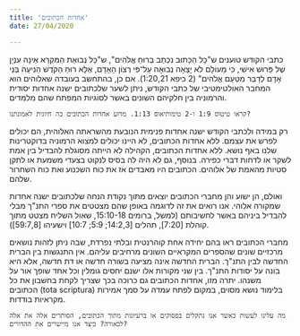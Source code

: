 ```yaml
---
title: 'אחדות הכתובים'
date: 27/04/2020

---
```


כתבי הקודש טוענים ש"כָּל הַכָּתוּב נִכְתַּב בְּרוּחַ אֱלֹהִים", ש"כָּל נְבוּאַת הַמִּקְרָא אֵינָהּ עִנְיָן שֶׁל פֵּרוּשׁ אִישִׁי, כִּי מֵעוֹלָם לֹא יָצְאָה נְבוּאָה עַל־פִּי רְצוֹן הָאָדָם, אֶלָּא רוּחַ הַקֹּדֶשׁ הֵנִיעָה בְּנֵי אָדָם לְדַבֵּר מִטַּעַם אֱלֹהִים" (2 כיפא 1:20,21). אם כן, בהתחשב בעובדה שאלוהים הוא המחבר האולטימטיבי של כתבי הקודש, ניתן לשער שלכתובים ישנה אחדות יסודית והרמוניה בין חלקיהם השונים באשר לסוגיות המפתח שהם מלמדים.

`קראו טיטוס 1:9 ו-2 טימותיאוס 1:13. מדוע אחדות הכתובים כה חיונית לאמונתנו?`

רק במידה ולכתבי הקודש ישנה אחדות פנימית הנובעת מהשראתה האלוהית, הם יכולים לפרש את עצמם. ללא אחדות הכתובים, לא היינו יכולים למצוא הרמוניה בדוקטרינות שלנו באף נושא. ללא אחדות הכתובים, הקהילה לא הייתה מסוגלת להבדיל בין אמת לשקר או לדחות דברי כפירה. בנוסף, גם לא היה לה בסיס לנקוט בצעדי משמעת או לתקן סטיות מהאמת של אלוהים. הכתובים היו מאבדים אז את כוח השכנוע ואת כוח השחרור שלהם.

ואולם, הן ישוע והן מחברי הכתובים יוצאים מתוך נקודת הנחה שלכתובים ישנה אחדות שמקורה אלוהי. אנו רואים את זה לדוגמה באופן שהם מצטטים את ספרי התנ"ך מבלי להבדיל ביניהם באשר לחשיבותם (למשל, ברומים 15:10-18, שאול השליח מצטט מתוך קוהלת [7:20], תהלים [14:2,3; 5:9; 10:7] וישעיהו [59:7,8]).

מחברי הכתובים ראו בהם יחידה אחת קוהרנטית ובלתי נפרדת, שבה ניתן לזהות נושאים מרכזיים שונים שהספרים המקראיים השונים מרחיבים עליהם. אין התנגשות בין הברית החדשה לבין התנ"ך. הברית החדשה אינה מציעה בשורה חדשה או דת חדשה, אלא היא בונה על יסודות התנ"ך. בין שני מקורות אלו ישנם יחסים גומלין וכל אחד שופך אור על משנהו. יתרה מזו, אחדות הכתובים גם כרוכה בכך שצריך לקחת בחשבון את כל הכתובים (tota scriptura) בלימוד נושא מסוים, במקום לפתח עמדה על סמך אמירות מקראיות בודדות.

`מה עלינו לעשות כאשר אנו נתקלים בפסוקים או ברעיונות מתוך הכתובים, הסותרים אלה את אלה לכאורה? כיצד אנו מיישרים את ההדורים?`